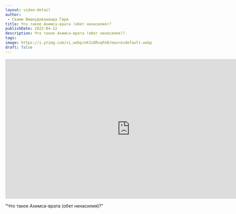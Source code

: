 ```yaml
---
layout: video-detail
author:
 - Свами Вишнудевананда Гири
title: Что такое Ахимсa-врата (обет ненасилия)?
publishDate: 2022-04-12
description: Что такое Ахимсa-врата (обет ненасилия)?. 
tags: 
image: https://i.ytimg.com/vi_webp/oKJuORvqFm8/maxresdefault.webp
draft: false
---
```


<iframe width="790" height="444" src="https://www.youtube.com/embed/oKJuORvqFm8" frameborder="0" allowfullscreen=""></iframe> 

  "Что такое Ахимсa-врата (обет ненасилия)?"

  

 